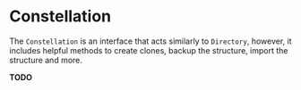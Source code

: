 # Constellation

The `Constellation` is an interface that acts similarly to `Directory`, however, it includes helpful methods to create clones, 
backup the 
structure, import the structure and more. 


**TODO**